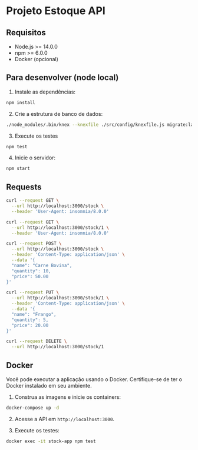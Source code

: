 # Projeto Estoque API

## Requisitos

- Node.js >= 14.0.0
- npm >= 6.0.0
- Docker (opcional)

## Para desenvolver (node local)

1. Instale as dependências:

```bash
npm install
```

2. Crie a estrutura de banco de dados:

```bash
./node_modules/.bin/knex --knexfile ./src/config/knexfile.js migrate:latest
```

3. Execute os testes

```bash
npm test
```

4. Inicie o servidor:

```bash
npm start
```

## Requests

```bash
curl --request GET \
  --url http://localhost:3000/stock \
  --header 'User-Agent: insomnia/8.0.0'
```

```bash
curl --request GET \
  --url http://localhost:3000/stock/1 \
  --header 'User-Agent: insomnia/8.0.0'
```

```bash
curl --request POST \
  --url http://localhost:3000/stock \
  --header 'Content-Type: application/json' \
  --data '{
  "name": "Carne Bovina",
  "quantity": 10,
  "price": 50.00
}'
```

```bash
curl --request PUT \
  --url http://localhost:3000/stock/1 \
  --header 'Content-Type: application/json' \
  --data '{
  "name": "Frango",
  "quantity": 5,
  "price": 20.00
}'
```

```bash
curl --request DELETE \
  --url http://localhost:3000/stock/1
```

## Docker

Você pode executar a aplicação usando o Docker. Certifique-se de ter o Docker instalado em seu ambiente.

1. Construa as imagens e inicie os containers:

```bash
docker-compose up -d
```

2. Acesse a API em `http://localhost:3000`.

3. Execute os testes:

```bash
docker exec -it stock-app npm test
```